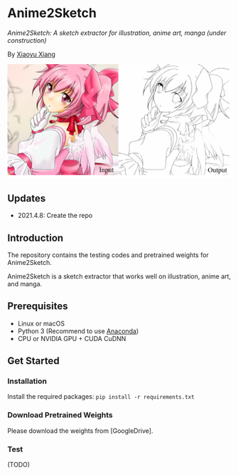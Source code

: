 # Anime2Sketch
*Anime2Sketch: A sketch extractor for illustration, anime art, manga (under construction)*

By [Xiaoyu Xiang](https://engineering.purdue.edu/people/xiaoyu.xiang.1)

![madoka demo](demos/madoka_in_out.png)

## Updates
- 2021.4.8: Create the repo

## Introduction
The repository contains the testing codes and pretrained weights for Anime2Sketch.

Anime2Sketch is a sketch extractor that works well on illustration, anime art, and manga. 

## Prerequisites
- Linux or macOS
- Python 3 (Recommend to use [Anaconda](https://www.anaconda.com/download/#linux))
- CPU or NVIDIA GPU + CUDA CuDNN


## Get Started
### Installation 
Install the required packages: ```pip install -r requirements.txt```

### Download Pretrained Weights
Please download the weights from [GoogleDrive].

### Test
(TODO)
